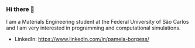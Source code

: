 ### Hi there 👋

I am a Materials Engineering student at the Federal University of São Carlos and I am very interested in programming and computational simulations.
- LinkedIn: https://www.linkedin.com/in/pamela-borgess/
